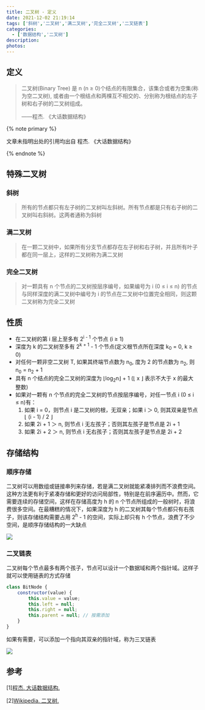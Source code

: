 ```yaml
---
title: 二叉树 - 定义
date: 2021-12-02 21:19:14
tags: ['斜树','二叉树','满二叉树','完全二叉树','二叉链表']
categories:
  - ['数据结构','二叉树']
description:
photos:
---
```


## 定义

> 二叉树(Binary Tree) 是 n (n ≥ 0)个结点的有限集合，该集合或者为空集(称为空二叉树), 或者由一个根结点和两棵互不相交的、分别称为根结点的左子树和右子树的二叉树组成。
>
> ——程杰. 《大话数据结构》

{% note primary %}

文章未指明出处的引用均出自 程杰. 《大话数据结构》

{% endnote %}

<!--more-->

## 特殊二叉树

### 斜树

> 所有的节点都只有左子树的二叉树叫左斜树。所有节点都是只有右子树的二叉树叫右斜树。这两者通称为斜树

### 满二叉树

> 在一颗二叉树中，如果所有分支节点都存在左子树和右子树，并且所有叶子都在同一层上，这样的二叉树称为满二叉树

### 完全二叉树

> 对一颗具有 n 个节点的二叉树按层序编号，如果编号为 i (0 ≤ i ≤ n) 的节点与同样深度的满二叉树中编号为 i 的节点在二叉树中位置完全相同，则这颗二叉树称为完全二叉树

## 性质

-   在二叉树的第 i 层上至多有 2<sup>i - 1</sup> 个节点 (i ≥ 1)
-   深度为 k 的二叉树至多有 2<sup>k + 1</sup> - 1 个节点(定义根节点所在深度 k<sub>0</sub> = 0, k ≥ 0)
-   对任何一颗非空二叉树 T, 如果其终端节点数为 n<sub>0</sub>, 度为 2 的节点数为 n<sub>2</sub>, 则 n<sub>0</sub> = n<sub>2</sub> + 1
-   具有 n 个结点的完全二叉树的深度为 ⌊log<sub>2</sub>n⌋ + 1 (⌊ x ⌋ 表示不大于 x 的最大整数)
-   如果对一颗有 n 个节点的完全二叉树的节点按层序编号，对任一节点 i (0 ≤ i ≤ n)有：
    1. 如果 i = 0，则节点 i 是二叉树的根，无双亲；如果 i ＞ 0, 则其双亲是节点 ⌊ (i - 1) / 2 ⌋
    2. 如果 2i + 1 ＞ n, 则节点 i 无左孩子；否则其左孩子是节点是 2i + 1
    3. 如果 2i + 2 ＞ n, 则节点 i 无右孩子；否则其左孩子是节点是 2i + 2

## 存储结构

### 顺序存储

二叉树可以用数组或链接串列来存储，若是满二叉树就能紧凑排列而不浪费空间。这种方法更有利于紧凑存储和更好的访问局部性，特别是在前序遍历中。然而，它需要连续的存储空间，这样在存储高度为 h 的 n 个节点所组成的一般树时，将浪费很多空间。在最糟糕的情况下，如果深度为 h 的二叉树其每个节点都只有右孩子，则该存储结构需要占用 2<sup>h</sup> - 1 的空间，实际上却只有 h 个节点，浪费了不少空间，是顺序存储结构的一大缺点

![](https://kinsiy-blog-img.oss-ap-southeast-1.aliyuncs.com/img/Binary_tree_in_array.svg)

### 二叉链表

二叉树每个节点最多有两个孩子，节点可以设计一个数据域和两个指针域。这样子就可以使用链表的方式存储

```javascript
class BitNode {
	constructor(value) {
		this.value = value;
		this.left = null;
		this.right = null;
		this.parent = null; // 按需添加
	}
}
```

如果有需要，可以添加一个指向其双亲的指针域，称为三叉链表

![](https://kinsiy-blog-img.oss-ap-southeast-1.aliyuncs.com/img/Eclb.jpg)

## 参考

[1\][程杰. 大话数据结构. ](https://book.douban.com/subject/6424904/)

[2\][Wikipedia. 二叉树.](https://zh.wikipedia.org/wiki/%E4%BA%8C%E5%8F%89%E6%A0%91)
